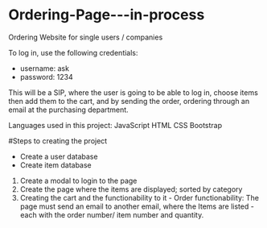 # Ordering-Page---in-process

Ordering Website for single users / companies

To log in, use the following credentials:
- username: ask
- password: 1234

This will be a SIP, where the user is going to be able to log in, choose items then add them to the cart, and by sending the order, ordering through an email at the purchasing department.

Languages used in this project:
  JavaScript
  HTML
  CSS
    Bootstrap
  
#Steps to creating the project
  - Create a user database
  - Create item database
  1. Create a modal to login to the page
  2. Create the page where the items are displayed; sorted by category
  3. Creating the cart and the functionability to it
    - Order functionability: The page must send an email to another email, where the Items are listed - each with the order number/ item number and quantity.
